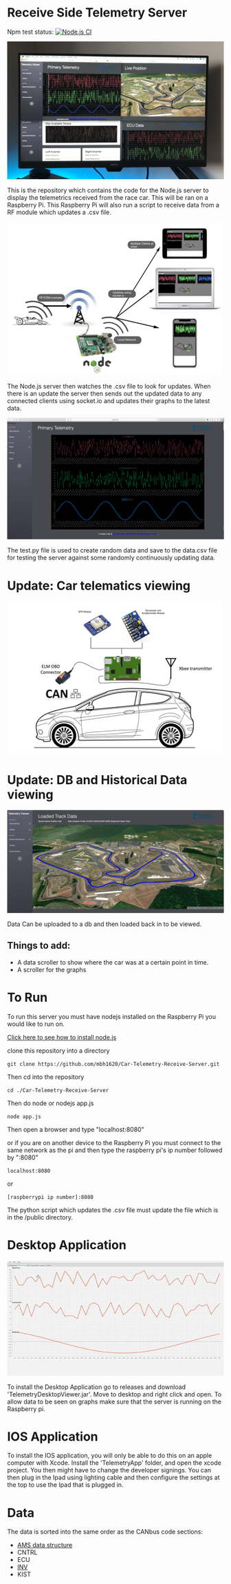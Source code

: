 # Receive Side Telemetry Server 
Npm test status: [![Node.js CI](https://github.com/mbh1620/Car-Telemetry-Receive-Server/actions/workflows/test.yml/badge.svg)](https://github.com/mbh1620/Car-Telemetry-Receive-Server/actions/workflows/test.yml)

![first](https://github.com/mbh1620/Car-Telemetry-Receive-Server/blob/master/NodeServer/public/ECUData.jpeg)

This is the repository which contains the code for the Node.js server to display the telemetrics received from the race car. This will be ran
on a Raspberry Pi. This Raspberry Pi will also run a script to receive data from a RF module which updates a .csv file. 

![photo1](https://github.com/mbh1620/Car-Telemetry-Receive-Server/blob/master/NodeServer/public/flowdiagram.png)

The Node.js server then watches the .csv file to look for updates. When there is an update the server then sends out the updated data to any connected
clients using socket.io and updates their graphs to the latest data.

![photo2](https://github.com/mbh1620/Car-Telemetry-Receive-Server/blob/master/NodeServer/public/Screenshot%202021-02-15%20at%2016.21.47.png)


The test.py file is used to create random data and save to the data.csv file for testing the server against some randomly continuously updating 
data.

# Update: Car telematics viewing 

![photo3](https://github.com/mbh1620/Car-Telemetry-Receive-Server/blob/master/NodeServer/public/Car-telematics-diagram.png)

# Update: DB and Historical Data viewing

![photo3](https://github.com/mbh1620/Car-Telemetry-Receive-Server/blob/master/NodeServer/public/track.png)

Data Can be uploaded to a db and then loaded back in to be viewed.

## Things to add:

- A data scroller to show where the car was at a certain point in time.
- A scroller for the graphs

# To Run

To run this server you must have nodejs installed on the Raspberry Pi you would like to run on.

[Click here to see how to install node.js](https://www.w3schools.com/nodejs/nodejs_raspberrypi.asp)

clone this repository into a directory 
```
git clone https://github.com/mbh1620/Car-Telemetry-Receive-Server.git
```
Then cd into the repository
```
cd ./Car-Telemetry-Receive-Server
```
Then do node or nodejs app.js
```
node app.js
```
Then open a browser and type "localhost:8080"

or if you are on another device to the Raspberry Pi you must connect to the same network as the pi 
and then type the raspberry pi's ip number followed by ":8080"

```
localhost:8080
```
or
```
[raspberrypi ip number]:8080

```

The python script which updates the .csv file must update the file which is in the /public directory.

# Desktop Application

![desktopgif](https://github.com/mbh1620/Car-Telemetry-Receive-Server/blob/master/NodeServer/public/desktopgif.gif)

To install the Desktop Application go to releases and download 'TelemetryDesktopViewer.jar'. Move to desktop and right click and open. To allow data to be seen on graphs make sure that the server is running on the Raspberry pi. 

# IOS Application

To install the IOS application, you will only be able to do this on an apple computer with Xcode. Install the 'TelemetryApp' folder, and open the xcode project. You then might have to change the developer signings. You can then plug in the Ipad using lighting cable and then configure the settings at the top to use the Ipad that is plugged in. 

# Data 

The data is sorted into the same order as the CANbus code sections:

- [AMS data structure](./dataStructure/AMS_data.md)
- CNTRL
- ECU
- [INV](./dataStructure/INV_data.md)
- KIST



